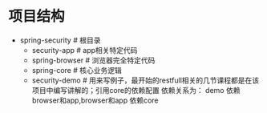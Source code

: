 # 项目结构
- spring-security # 根目录
    - security-app # app相关特定代码
    - spring-browser # 浏览器完全特定代码
    - spring-core # 核心业务逻辑
    - security-demo # 用来写例子，最开始的restfull相关的几节课程都是在该项目中编写讲解的；引用core的依赖配置
依赖关系为： demo 依赖 browser和app,browser和app 依赖core
